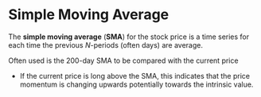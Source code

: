 #  Simple Moving Average

The **simple moving average** (**SMA**) for the stock price is a time series for each time the previous $N$-periods (often days) are average.

Often used is the 200-day SMA to be compared with the current price

- If the current price is long above the SMA, this indicates that the price momentum is changing upwards potentially towards the intrinsic value.
